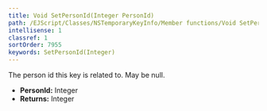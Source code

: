 ```yaml
---
title: Void SetPersonId(Integer PersonId)
path: /EJScript/Classes/NSTemporaryKeyInfo/Member functions/Void SetPersonId(Integer p_0)
intellisense: 1
classref: 1
sortOrder: 7955
keywords: SetPersonId(Integer)
---
```



The person id this key is related to. May be null.



* **PersonId:** Integer
* **Returns:** Integer


